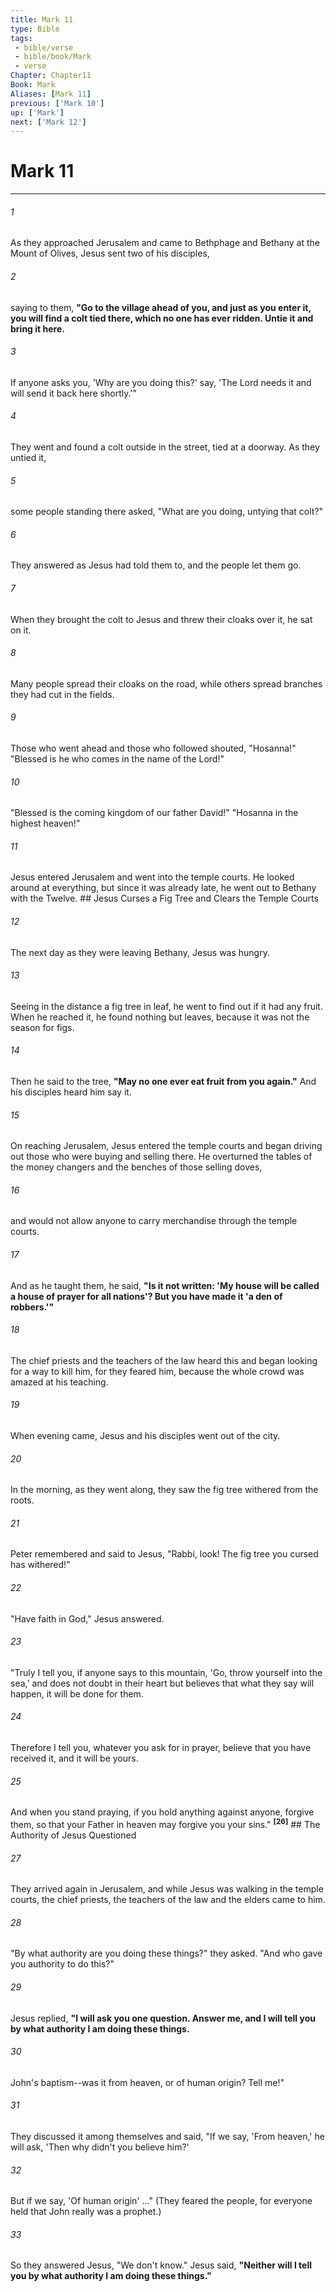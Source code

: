 ```yaml
---
title: Mark 11
type: Bible
tags:
 - bible/verse
 - bible/book/Mark
 - verse
Chapter: Chapter11
Book: Mark
Aliases: [Mark 11]
previous: ['Mark 10']
up: ['Mark']
next: ['Mark 12']
---
```

# Mark 11

***


###### 1 
As they approached Jerusalem and came to Bethphage and Bethany at the Mount of Olives, Jesus sent two of his disciples, 

###### 2 
saying to them, **"Go to the village ahead of you, and just as you enter it, you will find a colt tied there, which no one has ever ridden. Untie it and bring it here.** 

###### 3 
If anyone asks you, 'Why are you doing this?' say, 'The Lord needs it and will send it back here shortly.'" 

###### 4 
They went and found a colt outside in the street, tied at a doorway. As they untied it, 

###### 5 
some people standing there asked, "What are you doing, untying that colt?" 

###### 6 
They answered as Jesus had told them to, and the people let them go. 

###### 7 
When they brought the colt to Jesus and threw their cloaks over it, he sat on it. 

###### 8 
Many people spread their cloaks on the road, while others spread branches they had cut in the fields. 

###### 9 
Those who went ahead and those who followed shouted, "Hosanna!" "Blessed is he who comes in the name of the Lord!" 

###### 10 
"Blessed is the coming kingdom of our father David!" "Hosanna in the highest heaven!" 

###### 11 
Jesus entered Jerusalem and went into the temple courts. He looked around at everything, but since it was already late, he went out to Bethany with the Twelve. ## Jesus Curses a Fig Tree and Clears the Temple Courts 

###### 12 
The next day as they were leaving Bethany, Jesus was hungry. 

###### 13 
Seeing in the distance a fig tree in leaf, he went to find out if it had any fruit. When he reached it, he found nothing but leaves, because it was not the season for figs. 

###### 14 
Then he said to the tree, **"May no one ever eat fruit from you again."** And his disciples heard him say it. 

###### 15 
On reaching Jerusalem, Jesus entered the temple courts and began driving out those who were buying and selling there. He overturned the tables of the money changers and the benches of those selling doves, 

###### 16 
and would not allow anyone to carry merchandise through the temple courts. 

###### 17 
And as he taught them, he said, **"Is it not written: 'My house will be called a house of prayer for all nations'? But you have made it 'a den of robbers.'"** 

###### 18 
The chief priests and the teachers of the law heard this and began looking for a way to kill him, for they feared him, because the whole crowd was amazed at his teaching. 

###### 19 
When evening came, Jesus and his disciples went out of the city. 

###### 20 
In the morning, as they went along, they saw the fig tree withered from the roots. 

###### 21 
Peter remembered and said to Jesus, "Rabbi, look! The fig tree you cursed has withered!" 

###### 22 
"Have faith in God," Jesus answered. 

###### 23 
"Truly I tell you, if anyone says to this mountain, 'Go, throw yourself into the sea,' and does not doubt in their heart but believes that what they say will happen, it will be done for them. 

###### 24 
Therefore I tell you, whatever you ask for in prayer, believe that you have received it, and it will be yours. 

###### 25 
And when you stand praying, if you hold anything against anyone, forgive them, so that your Father in heaven may forgive you your sins." **<sup class="versenum">[26]</sup>** ## The Authority of Jesus Questioned 

###### 27 
They arrived again in Jerusalem, and while Jesus was walking in the temple courts, the chief priests, the teachers of the law and the elders came to him. 

###### 28 
"By what authority are you doing these things?" they asked. "And who gave you authority to do this?" 

###### 29 
Jesus replied, **"I will ask you one question. Answer me, and I will tell you by what authority I am doing these things.** 

###### 30 
John's baptism--was it from heaven, or of human origin? Tell me!" 

###### 31 
They discussed it among themselves and said, "If we say, 'From heaven,' he will ask, 'Then why didn't you believe him?' 

###### 32 
But if we say, 'Of human origin' …" (They feared the people, for everyone held that John really was a prophet.) 

###### 33 
So they answered Jesus, "We don't know." Jesus said, **"Neither will I tell you by what authority I am doing these things."** 
